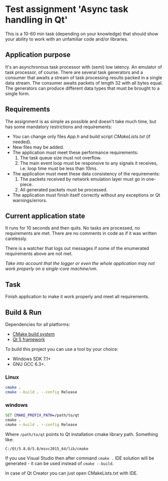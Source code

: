 # Test assignment 'Async task handling in Qt'

This is a 10-60 min task (depending on your knowledge) that should show your ability to work with an unfamiliar code and/or libraries.

## Application purpose

It's an asynchronous task processor with (semi) low latency. An emulator of task processor, of course. There are several task generators and a consumer that awaits a stream of task processing results packed in a single data stream. The consumer awaits packets of length 32 with all bytes equal. The generators can produce different data types that must be brought to a single form.

## Requirements

The assignment is as simple as possible and doesn't take much time, but has some mandatory restrictions and requirements:
* You can change only files _App.h_ and build script _CMakeLists.txt_ (if needed).
* New files may be added.
* The application must meet these performance requirements:
  1. The task queue size must not overflow.
  2. The main event loop must be responsive to any signals it receives, i.e. loop time must be less than 10ms.
* The application must meet these data consistency of the requirements:
  1. The packets received by network emulation layer must go in one-piece.
  2. All generated packets must be processed.
* The application must finish itself correctly without any exceptions or Qt warnings/errors.

## Current application state

It runs for 10 seconds and then quits. No tasks are processed, no requirements are met. There are no comments in code as if it was written carelessly.

There is a watcher that logs out messages if some of the enumerated requirements above are not met.

_Take into account that the logger or even the whole application may not work properly on a single-core machine/vm._

## Task

Finish application to make it work properly and meet all requirements.

## Build & Run

Dependencies for all platforms:
* [CMake build system](https://cmake.org/download/)
* [Qt 5 framework](http://qt.io/download/)

To build this project you can use a tool by your choice:
* Windows SDK 7.1+
* GNU GCC 6.3+.

### Linux

```bash
cmake .
cmake --build . --config Release
```

### windows

```cmd
SET CMAKE_PREFIX_PATH=/path/to/qt
cmake .
cmake --build . --config Release
```

Where ```/path/to/qt``` points to Qt installation cmake library path. Something like:
```
C:/Qt/5.8.0/5.8/msvc2015_64/lib/cmake
```

If you use Visual Studio then after command ```cmake .``` IDE solution will be generated - it can be used instead of ```cmake --build```.

In case of Qt Creator you can just open CMakeLists.txt with IDE.
